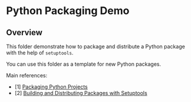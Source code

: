 # Python Packaging Demo

## Overview

This folder demonstrate how to package and distribute a Python package with the help of `setuptools`.

You can use this folder as a template for new Python packages.

Main references:

- [1] [Packaging Python Projects](https://packaging.python.org/tutorials/packaging-projects/)
- [2] [Building and Distributing Packages with Setuptools](https://setuptools.readthedocs.io/en/latest/setuptools.html)
